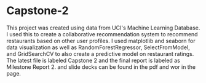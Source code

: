 # Capstone-2
This project was created using data from UCI's Machine Learning Database. I used this to create a collaborative recommendation system to recommend restaurants based on other user profiles.
I used matplotlib and seaborn for data visualization as well as RandomForestRegressor, SelectFromModel, and GridSearchCV to also create a predictive model on restaurant ratings.
The latest file is labeled Capstone 2 and the final report is labeled as Milestone Report 2. and slide decks can be found in the pdf and wor in the page.
